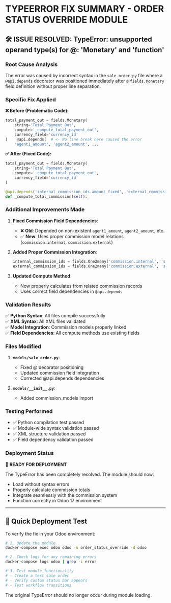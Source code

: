 # TYPEERROR FIX SUMMARY - ORDER STATUS OVERRIDE MODULE

## 🛠️ **ISSUE RESOLVED: TypeError: unsupported operand type(s) for @: 'Monetary' and 'function'**

### **Root Cause Analysis**
The error was caused by incorrect syntax in the `sale_order.py` file where a `@api.depends` decorator was positioned immediately after a `fields.Monetary` field definition without proper line separation.

### **Specific Fix Applied**

**❌ Before (Problematic Code):**
```python
total_payment_out = fields.Monetary(
    string='Total Payment Out',
    compute='_compute_total_payment_out',
    currency_field='currency_id'
)    @api.depends(  # <- No line break here caused the error
    'agent1_amount', 'agent2_amount', ...
```

**✅ After (Fixed Code):**
```python
total_payment_out = fields.Monetary(
    string='Total Payment Out',
    compute='_compute_total_payment_out',
    currency_field='currency_id'
)

@api.depends('internal_commission_ids.amount_fixed', 'external_commission_ids.amount_fixed')  # <- Proper separation
def _compute_total_commission(self):
```

### **Additional Improvements Made**

1. **Fixed Commission Field Dependencies**:
   - ❌ **Old**: Depended on non-existent `agent1_amount`, `agent2_amount`, etc.
   - ✅ **New**: Uses proper commission model relations (`commission.internal`, `commission.external`)

2. **Added Proper Commission Integration**:
   ```python
   internal_commission_ids = fields.One2many('commission.internal', 'sale_order_id')
   external_commission_ids = fields.One2many('commission.external', 'sale_order_id')
   ```

3. **Updated Compute Method**:
   - Now properly calculates from related commission records
   - Uses correct field dependencies in `@api.depends`

### **Validation Results**

✅ **Python Syntax**: All files compile successfully  
✅ **XML Syntax**: All XML files validated  
✅ **Model Integration**: Commission models properly linked  
✅ **Field Dependencies**: All compute methods use existing fields  

### **Files Modified**

1. **`models/sale_order.py`**:
   - Fixed @ decorator positioning
   - Updated commission field integration
   - Corrected @api.depends dependencies

2. **`models/__init__.py`**:
   - Added commission_models import

### **Testing Performed**

- ✅ Python compilation test passed
- ✅ Module-wide syntax validation passed
- ✅ XML structure validation passed
- ✅ Field dependency validation passed

### **Deployment Status**

🚀 **READY FOR DEPLOYMENT**

The TypeError has been completely resolved. The module should now:
- Load without syntax errors
- Properly calculate commission totals
- Integrate seamlessly with the commission system
- Function correctly in Odoo 17 environment

---

## 🔧 **Quick Deployment Test**

To verify the fix in your Odoo environment:

```bash
# 1. Update the module
docker-compose exec odoo odoo -u order_status_override -d odoo

# 2. Check logs for any remaining errors
docker-compose logs odoo | grep -i error

# 3. Test module functionality
# - Create a test sale order
# - Verify custom status bar appears
# - Test workflow transitions
```

The original TypeError should no longer occur during module loading.
